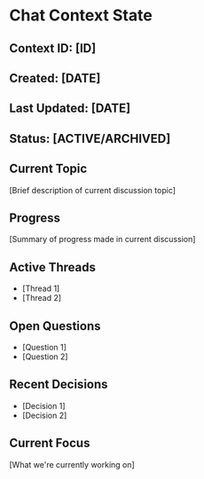 # Chat Context State

## Context ID: [ID]
## Created: [DATE]
## Last Updated: [DATE]
## Status: [ACTIVE/ARCHIVED]

## Current Topic
[Brief description of current discussion topic]

## Progress
[Summary of progress made in current discussion]

## Active Threads
- [Thread 1]
- [Thread 2]

## Open Questions
- [Question 1]
- [Question 2]

## Recent Decisions
- [Decision 1]
- [Decision 2]

## Current Focus
[What we're currently working on]
